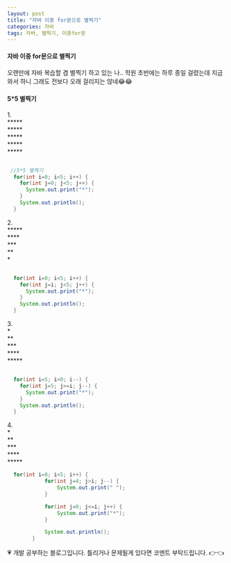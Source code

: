 ```yaml
---
layout: post
title: "자바 이중 for문으로 별찍기"
categories: 자바
tags: 자바, 별찍기, 이중for문
---
```


#### 자바 이중 for문으로 별찍기
오랜만에 자바 복습할 겸 별찍기 하고 있는 나.. 학원 초반에는 하루 종일 걸렸는데 지금와서 하니 그래도 전보다 오래 걸리지는 않네😂😂

#### 5*5 별찍기

<span>1.</span> <br>
<span>\*\*\*\*\*</span><br>
<span>\*\*\*\*\*</span><br>
<span>\*\*\*\*\*</span><br>
<span>\*\*\*\*\*</span><br>
<span>\*\*\*\*\*</span><br>


```java

 //5*5 별찍기
  for(int i=0; i<5; i++) {
    for(int j=0; j<5; j++) {
      System.out.print("*");
    }
    System.out.println();
  }

```

<span>2.</span> <br>
<span>\*\*\*\*\*</span><br>
<span>\*\*\*\*</span><br>
<span>\*\*\*</span><br>
<span>\*\*</span><br>
<span>\*</span><br>

```java

  for(int i=0; i<5; i++) {
    for(int j=i; j<5; j++) {
      System.out.print("*");
    }
    System.out.println();
  }

```

<span>3.</span> <br>
<span>\*</span><br>
<span>\*\*</span><br>
<span>\*\*\*</span><br>
<span>\*\*\*\*</span><br>
<span>\*\*\*\*\*</span><br>

```java

  for(int i=5; i>0; i--) {
    for(int j=5; j>=i; j--) {
      System.out.print("*");
    }
    System.out.println();
  }

```

<span>4.</span> <br>
<span>     \*</span><br>
<span>   \*\*</span><br>
<span>  \*\*\*</span><br>
<span> \*\*\*\*</span><br>
<span>\*\*\*\*\*</span><br>

```java
  for(int i=0; i<5; i++) {
			for(int j=4; j>i; j--) {
				System.out.print(" ");
			}

			for(int j=0; j<=i; j++) {
				System.out.print("*");
			}

			System.out.println();
		}
```

<div class="myc1" id="c1"><span>💗 개발 공부하는 블로그입니다. 틀리거나 문제될게 있다면 코멘트 부탁드립니다. 👉👈</span></div>
